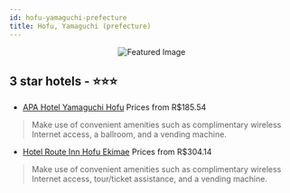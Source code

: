 ```yaml
---
id: hofu-yamaguchi-prefecture
title: Hofu, Yamaguchi (prefecture)
---
```


<center><img src="https://i.travelapi.com/hotels/2000000/1360000/1350500/1350484/f0114097_z.jpg" alt="Featured Image" /></center>


##  3 star hotels - ⭐️⭐️⭐️

-    [APA Hotel Yamaguchi Hofu](https://us.hurb.com/hotels/hofu/apa-hotel-yamaguchi-hofu-JNP-JP257037?cmp=18055) Prices from R$185.54
   > Make use of convenient amenities such as complimentary wireless Internet access, a ballroom, and a vending machine.
-    [Hotel Route Inn Hofu Ekimae](https://us.hurb.com/hotels/hofu/hotel-route-inn-hofu-ekimae-JNP-JP831539?cmp=18055) Prices from R$304.14
   > Make use of convenient amenities such as complimentary wireless Internet access, tour/ticket assistance, and a vending machine.
